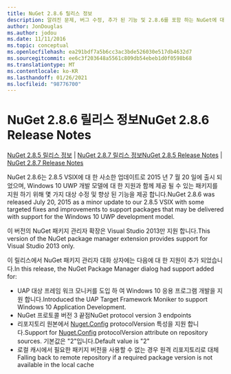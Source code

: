 ```yaml
---
title: NuGet 2.8.6 릴리스 정보
description: 알려진 문제, 버그 수정, 추가 된 기능 및 2.8.6를 포함 하는 NuGet에 대 한 릴리스 정보입니다.
author: JonDouglas
ms.author: jodou
ms.date: 11/11/2016
ms.topic: conceptual
ms.openlocfilehash: ea291bdf7a5b6cc3ac3bde526030e517db4632d7
ms.sourcegitcommit: ee6c3f203648a5561c809db54ebeb1d0f0598b68
ms.translationtype: MT
ms.contentlocale: ko-KR
ms.lasthandoff: 01/26/2021
ms.locfileid: "98776700"
---
```

# <a name="nuget-286-release-notes"></a><span data-ttu-id="8ed68-103">NuGet 2.8.6 릴리스 정보</span><span class="sxs-lookup"><span data-stu-id="8ed68-103">NuGet 2.8.6 Release Notes</span></span>

<span data-ttu-id="8ed68-104">[NuGet 2.8.5 릴리스 정보](../release-notes/nuget-2.8.5.md)  |  [NuGet 2.8.7 릴리스 정보](../release-notes/nuget-2.8.7.md)</span><span class="sxs-lookup"><span data-stu-id="8ed68-104">[NuGet 2.8.5 Release Notes](../release-notes/nuget-2.8.5.md) | [NuGet 2.8.7 Release Notes](../release-notes/nuget-2.8.7.md)</span></span>

<span data-ttu-id="8ed68-105">NuGet 2.8.6는 2.8.5 VSIX에 대 한 사소한 업데이트로 2015 년 7 월 20 일에 출시 되었으며, Windows 10 UWP 개발 모델에 대 한 지원과 함께 제공 될 수 있는 패키지를 지원 하기 위해 몇 가지 대상 수정 및 향상 된 기능을 제공 합니다.</span><span class="sxs-lookup"><span data-stu-id="8ed68-105">NuGet 2.8.6 was released July 20, 2015 as a minor update to our 2.8.5 VSIX with some targeted fixes and improvements to support packages that may be delivered with support for the Windows 10 UWP development model.</span></span>

<span data-ttu-id="8ed68-106">이 버전의 NuGet 패키지 관리자 확장은 Visual Studio 2013만 지원 합니다.</span><span class="sxs-lookup"><span data-stu-id="8ed68-106">This version of the NuGet package manager extension provides support for Visual Studio 2013 only.</span></span>

<span data-ttu-id="8ed68-107">이 릴리스에서 NuGet 패키지 관리자 대화 상자에는 다음에 대 한 지원이 추가 되었습니다.</span><span class="sxs-lookup"><span data-stu-id="8ed68-107">In this release, the NuGet Package Manager dialog had support added for:</span></span>

* <span data-ttu-id="8ed68-108">UAP 대상 프레임 워크 모니커를 도입 하 여 Windows 10 응용 프로그램 개발을 지원 합니다.</span><span class="sxs-lookup"><span data-stu-id="8ed68-108">Introduced the UAP Target Framework Moniker to support Windows 10 Application Development.</span></span>
* <span data-ttu-id="8ed68-109">NuGet 프로토콜 버전 3 끝점</span><span class="sxs-lookup"><span data-stu-id="8ed68-109">NuGet protocol version 3 endpoints</span></span>
* <span data-ttu-id="8ed68-110">리포지토리 원본에서 [Nuget.Config](../consume-packages/configuring-nuget-behavior.md) protocolVersion 특성을 지원 합니다.</span><span class="sxs-lookup"><span data-stu-id="8ed68-110">Support for [Nuget.Config](../consume-packages/configuring-nuget-behavior.md) protocolVersion attribute on repository sources.</span></span> <span data-ttu-id="8ed68-111">기본값은 "2"입니다.</span><span class="sxs-lookup"><span data-stu-id="8ed68-111">Default value is "2"</span></span>
* <span data-ttu-id="8ed68-112">로컬 캐시에서 필요한 패키지 버전을 사용할 수 없는 경우 원격 리포지토리로 대체</span><span class="sxs-lookup"><span data-stu-id="8ed68-112">Falling back to remote repository if a required package version is not available in the local cache</span></span>